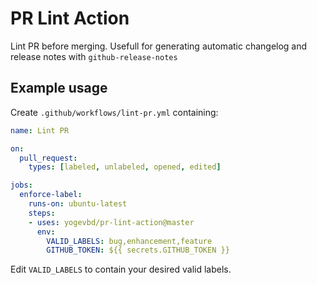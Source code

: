 # PR Lint Action

Lint PR before merging. Usefull for generating automatic changelog and release notes with `github-release-notes`

## Example usage
Create `.github/workflows/lint-pr.yml` containing:

```yml
name: Lint PR

on:
  pull_request:
    types: [labeled, unlabeled, opened, edited]

jobs:
  enforce-label:
    runs-on: ubuntu-latest
    steps:
    - uses: yogevbd/pr-lint-action@master
      env:
        VALID_LABELS: bug,enhancement,feature
        GITHUB_TOKEN: ${{ secrets.GITHUB_TOKEN }}
```

Edit `VALID_LABELS` to contain your desired valid labels.

